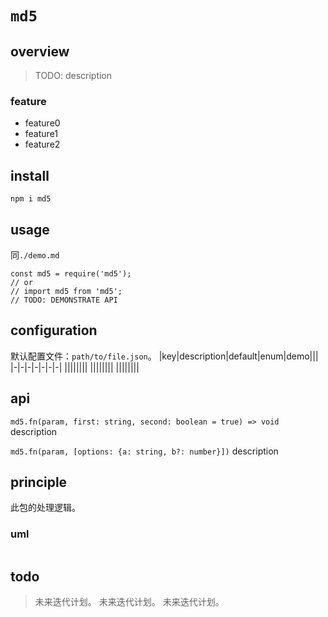 # `md5`

## overview

> TODO: description

### feature

- feature0
- feature1
- feature2

## install

`npm i md5`

## usage

同`./demo.md`

```
const md5 = require('md5');
// or
// import md5 from 'md5';
// TODO: DEMONSTRATE API
```

## configuration

默认配置文件：`path/to/file.json`。
|key|description|default|enum|demo|||
|-|-|-|-|-|-|-|
||||||||
||||||||
||||||||

## api

`md5.fn(param, first: string, second: boolean = true) => void`
description

`md5.fn(param, [options: {a: string, b?: number}])`
description

## principle

此包的处理逻辑。

### uml

```

```

## todo

> 未来迭代计划。
> 未来迭代计划。
> 未来迭代计划。
